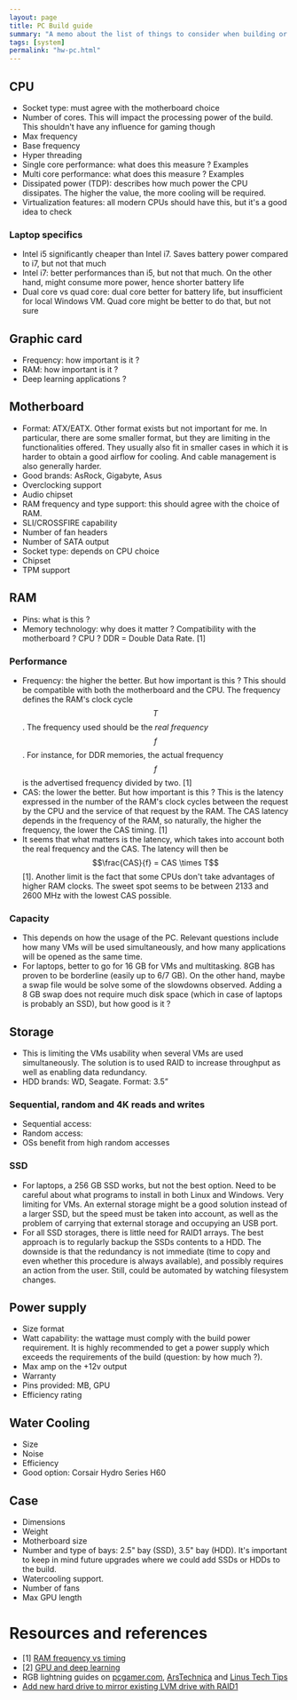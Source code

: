 ```yaml
---
layout: page
title: PC Build guide
summary: "A memo about the list of things to consider when building or buying a new system. This is mainly oriented towards desktop builds but there are some thoughts about ultrabooks laptops along the way."
tags: [system]
permalink: "hw-pc.html"
---
```



## CPU
* Socket type: must agree with the motherboard choice
* Number of cores. This will impact the processing power of the build. This shouldn't have any influence for gaming though
* Max frequency
* Base frequency
* Hyper threading
* Single core performance: what does this measure ? Examples
* Multi core performance:  what does this measure ? Examples
* Dissipated power (TDP): describes how much power the CPU dissipates. The higher the value, the more cooling will be required.
* Virtualization features: all modern CPUs should have this, but it's a good idea to check

### Laptop specifics
* Intel i5 significantly cheaper than Intel i7. Saves battery power compared to i7, but not that much
* Intel i7: better performances than i5, but not that much. On the other hand, might consume more power, hence shorter battery life
* Dual core vs quad core: dual core better for battery life, but insufficient for local Windows VM. Quad core might be better to do that, but not sure


## Graphic card
* Frequency: how important is it ?
* RAM: how important is it ?
* Deep learning applications ?


## Motherboard
* Format: ATX/EATX. Other format exists but not important for me. In particular, there are some smaller format, but they are limiting in the functionalities offered. They usually also fit in smaller cases in which it is harder to obtain a good airflow for cooling. And cable management is also generally harder.
* Good brands: AsRock, Gigabyte, Asus
* Overclocking support
* Audio chipset
* RAM frequency and type support: this should agree with the choice of RAM.
* SLI/CROSSFIRE capability
* Number of fan headers
* Number of SATA output
* Socket type: depends on CPU choice
* Chipset
* TPM support


## RAM
* Pins: what is this ?
* Memory technology: why does it matter ? Compatibility with the motherboard ? CPU ? DDR = Double Data Rate. [1]

### Performance
* Frequency: the higher the better. But how important is this ? This should be compatible with both the motherboard and the CPU. The frequency defines the RAM's clock cycle $$T$$. The frequency used should be the *real frequency* $$f$$. For instance, for DDR memories, the actual frequency $$f$$ is the advertised frequency divided by two. [1]
* CAS: the lower the better. But how important is this ? This is the latency expressed in the number of the RAM's clock cycles between the request by the CPU and the service of that request by the RAM. The CAS latency depends in the frequency of the RAM, so naturally, the higher the frequency, the lower the CAS timing. [1]
* It seems that what matters is the latency, which takes into account both the real frequency and the CAS. The latency will then be $$\frac{CAS}{f} = CAS \times T$$ [1]. Another limit is the fact that some CPUs don't take advantages of higher RAM clocks. The sweet spot seems to be between 2133 and 2600 MHz with the lowest CAS possible.

### Capacity
* This depends on how the usage of the PC. Relevant questions include how many VMs will be used simultaneously, and how many applications will be opened as the same time.
* For laptops, better to go for 16 GB for VMs and multitasking. 8GB has proven to be borderline (easily up to 6/7 GB). On the other hand, maybe a swap file would be solve some of the slowdowns observed. Adding a 8 GB swap does not require much disk space (which in case of laptops is probably an SSD), but how good is it ?


## Storage
* This is limiting the VMs usability when several VMs are used simultaneously. The solution is to used RAID to increase throughput as well as enabling data redundancy.
* HDD brands: WD, Seagate. Format: 3.5”

### Sequential, random and 4K reads and writes
* Sequential access:
* Random access:
* OSs benefit from high random accesses

### SSD
* For laptops, a 256 GB SSD works, but not the best option. Need to be careful about what programs to install in both Linux and Windows. Very limiting for VMs. An external storage might be a good solution instead of a larger SSD, but the speed must be taken into account, as well as the problem of carrying that external storage and occupying an USB port.
* For all SSD storages, there is little need for RAID1 arrays. The best approach is to regularly backup the SSDs contents to a HDD. The downside is that the redundancy is not immediate (time to copy and even whether this procedure is always available), and possibly requires an action from the user. Still, could be automated by watching filesystem changes.


## Power supply
* Size format
* Watt capability: the wattage must comply with the build power requirement. It is highly recommended to get a power supply which exceeds the requirements of the build (question: by how much ?).
* Max amp on the +12v output
* Warranty
* Pins provided: MB, GPU
* Efficiency rating


## Water Cooling
* Size
* Noise
* Efficiency
* Good option: Corsair Hydro Series H60


## Case
* Dimensions
* Weight
* Motherboard size
* Number and type of bays: 2.5" bay (SSD), 3.5" bay (HDD). It's important to keep in mind future upgrades where we could add SSDs or HDDs to the build.
* Watercooling support.
* Number of fans
* Max GPU length


# Resources and references
* [1] [RAM frequency vs timing](https://www.youtube.com/watch?v=_WsfeuWI7mU)
* [2] [GPU and deep learning](https://blog.slavv.com/picking-a-gpu-for-deep-learning-3d4795c273b9)
* RGB lightning guides on [pcgamer.com](https://www.pcgamer.com/a-beginners-guide-to-rgb-lighting-your-pc/), [ArsTechnica](https://arstechnica.com/gadgets/2017/09/how-to-build-rgb-pc/) and [Linus Tech Tips](https://linustechtips.com/main/topic/927212-ultimate-guide-to-fan-rpm-rgb-ecosystems/)
* [Add new hard drive to mirror existing LVM drive with RAID1](https://askubuntu.com/questions/55968/add-new-hard-drive-to-mirror-existing-lvm-drive-with-raid1)
